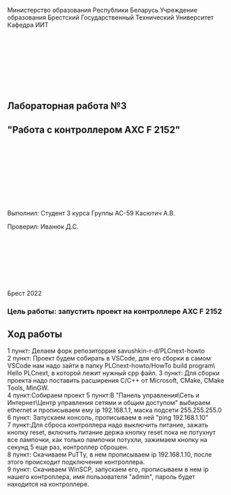Министерство образования Республики Беларусь
Учреждение образования Брестский Государственный Технический Университет
Кафедра ИИТ
<br/><br/><br/><br/><br/><br/><br/><br/><br/>
## Лабораторная работа №3
## "Работа с контроллером AXC F 2152"
<br/><br/><br/><br/><br/><br/><br/><br/><br/>
Выполнил:
Студент 3 курса
Группы АС-59
Касютич А.В.

Проверил:
Иванюк Д.С.
<br/><br/><br/><br/><br/><br/><br/><br/><br/>
Брест 2022

### Цель работы: запустить проект на контроллере AXC F 2152
## Ход работы 
1 пункт: Делаем форк репозиторрия savushkin-r-d/PLCnext-howto<br>
2 пункт: Проект будем собирать в VSCode, для его сборки в самом VSCode нам надо зайти в папку PLCnext-howto/HowTo build program\ Hello PLCnext, в которой лежит нужный cpp файл. 
3 пункт: Для сборки проекта надо поставить расширения С/С++ от Microsoft, CMake, CMake Tools, MinGW.<br>
4 пункт:Собираем проект
5 пункт:В "Панель управления\Сеть и Интернет\Центр управления сетями и общим доступом"  выбираем ethernet и прописываем ему ip 192.168.1.1, маска подсети 255.255.255.0 <br>
6 пункт: Запускаем консоль, прописываем в ней "ping 192.168.1.10"<br>
7 пункт:Для сброса контроллера надо выключить питание, зажать кнопку reset, включить питание держа кнопку reset пока не потухнут вcе лампочки, как только лампочки потухли, зажимаем кнопку на секунд 5 еще раз, контроллер сброшен.<br>
8 пункт: Скачиваем PuTTy, в нем прописываем ip 192.168.1.10, после этого происходит подключение контроллера.<br>
9 пункт: Скачиваем WinSCP, запускаем его, прописываем в нем ip нашего контроллера, имя пользователя "admin", пароль будет находится на контроллере.<br>


